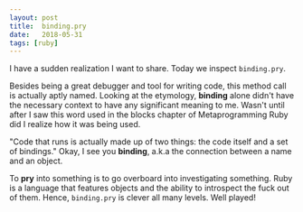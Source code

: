 ```yaml
---
layout: post
title:  binding.pry
date:   2018-05-31
tags: [ruby]
---
```

I have a sudden realization I want to share. Today we inspect
`binding.pry`.

Besides being a great debugger and tool for writing code, this method
call is actually aptly named. Looking at the etymology, **binding**
alone didn't have the necessary context to have any significant meaning
to me. Wasn't until after I saw this word used in the blocks chapter of
Metaprogramming Ruby did I realize how it was being used.

"Code that runs is actually made up of two things: the code itself and a
set of bindings." Okay, I see you **binding**, a.k.a the connection
between a name and an object.

To **pry** into something is to go overboard into investigating
something. Ruby is a language that features objects and the ability to introspect the fuck
out of them. Hence, `binding.pry` is clever all many levels. Well
played!
